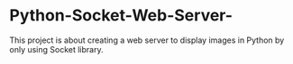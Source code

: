 # Python-Socket-Web-Server-
This project is about creating a web server to display images in Python by only using Socket library.
